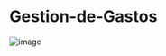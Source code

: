 # Gestion-de-Gastos
![image](https://user-images.githubusercontent.com/105619330/194085449-3c54b875-085b-4825-a35c-98ca57649fdb.png)
